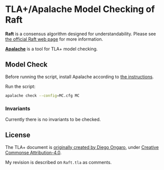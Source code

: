# TLA+/Apalache Model Checking of Raft

**Raft** is a consensus algorithm designed for understandability.
Please see [the official Raft web page](https://raft.github.io/) for more information.

[**Apalache**](https://apalache.informal.systems/) is a tool for TLA+ model checking.

## Model Check

Before running the script, install Apalache according to [the instructions](https://apalache.informal.systems/docs/apalache/installation/index.html).

Run the script:

```sh
apalache check --config=MC.cfg MC
```

### Invariants

Currently there is no invariants to be checked.

## License

The TLA+ document is [originally created by Diego Ongaro](https://github.com/ongardie/raft.tla),
under [Creative Commonse Attribution-4.0](https://creativecommons.org/licenses/by/4.0).

My revision is described on `Raft.tla` as comments.
